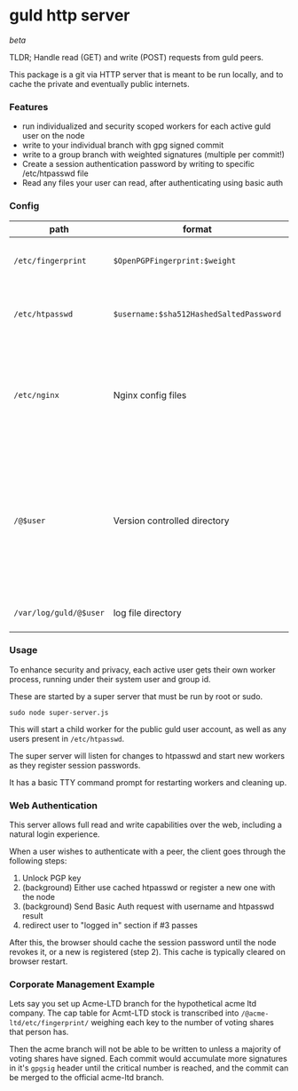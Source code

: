 # guld http server

_beta_

TLDR; Handle read (GET) and write (POST) requests from guld peers.

This package is a git via HTTP server that is meant to be run locally, and to cache the private and eventually public internets.

### Features

 + run individualized and security scoped workers for each active guld user on the node
 + write to your individual branch with gpg signed commit
 + write to a group branch with weighted signatures (multiple per commit!)
 + Create a session authentication password by writing to specific /etc/htpasswd file
 + Read any files your user can read, after authenticating using basic auth

### Config

| path        | format | description        |
|-----------------|--------------|--------------------------------------|
| `/etc/fingerprint` | `$OpenPGPFingerprint:$weight` | An OpenPGP and user weighting flat file. |
| `/etc/htpasswd` | `$username:$sha512HashedSaltedPassword` | A normal [htpasswd](http://www.htaccesstools.com/articles/htpasswd/) file, mapping users to SHA512, salted hashes |
| `/etc/nginx` | Nginx config files | Nginx or a similar http server is recommended, since this one spawns child processes listening on unix sockets. |
| `/@$user` | Version controlled directory | The user's home directories use scoped namespaces (@name instead of /home/name). Users may have their own copies of all system files and more. |
| `/var/log/guld/@$user` | log file directory | The user's worker logs activites here. |

### Usage

To enhance security and privacy, each active user gets their own worker process, running under their system user and group id.

These are started by a super server that must be run by root or sudo.

`sudo node super-server.js`

This will start a child worker for the public guld user account, as well as any users present in `/etc/htpasswd`.

The super server will listen for changes to htpasswd and start new workers as they register session passwords.

It has a basic TTY command prompt for restarting workers and cleaning up.

### Web Authentication

This server allows full read and write capabilities over the web, including a natural login experience.

When a user wishes to authenticate with a peer, the client goes through the following steps:

1. Unlock PGP key
2. (background) Either use cached htpasswd or register a new one with the node
3. (background) Send Basic Auth request with username and htpasswd result
4. redirect user to "logged in" section if #3 passes

After this, the browser should cache the session password until the node revokes it, or a new is registered (step 2). This cache is typically cleared on browser restart.

### Corporate Management Example

Lets say you set up Acme-LTD branch for the hypothetical acme ltd company. The cap table for Acmt-LTD stock is transcribed into `/@acme-ltd/etc/fingerprint/` weighing each key to the number of voting shares that person has.

Then the acme branch will not be able to be written to unless a majority of voting shares have signed. Each commit would accumulate more signatures in it's `gpgsig` header until the critical number is reached, and the commit can be merged to the official acme-ltd branch.
